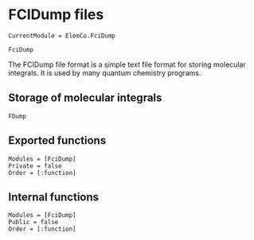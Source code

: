 # FCIDump files

```@meta
CurrentModule = ElemCo.FciDump
```

```@docs
FciDump
```

The FCIDump file format is a simple text file format for storing molecular integrals. It is used by many quantum chemistry programs. 

## Storage of molecular integrals
```@docs
FDump
```

## Exported functions

```@autodocs
Modules = [FciDump]
Private = false
Order = [:function]
```

## Internal functions
```@autodocs
Modules = [FciDump]
Public = false
Order = [:function]
```
